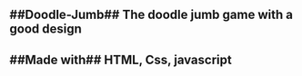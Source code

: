 ##Doodle-Jumb##
The doodle jumb game with a good design
---
##Made with##
HTML, Css, javascript
---


